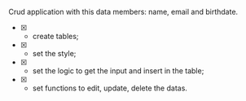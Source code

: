 Crud application with this data members: name, email and birthdate.

- [x] - create tables;
- [x] - set the style;
- [x] - set the logic to get the input and insert in the table;
- [x] - set functions to edit, update, delete the datas.